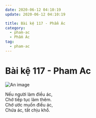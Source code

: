 ```yaml
---
date: 2020-06-12 04:10:19
update: 2020-06-12 04:10:19

title: Bài kệ 117 - Phẩm Ác
category:
  - pham-ac
  - Phẩm Ác
tag:
  - pham-ac
---
```


# Bài kệ 117 - Pham Ac

![An image](/img/pham-ac/pham-ac-117.jpg)

Nếu người làm điều ác,<br>Chớ tiếp tục làm thêm.<br>Chớ ước muốn điều ác,<br>Chứa ác, tất chịu khổ.<br>
